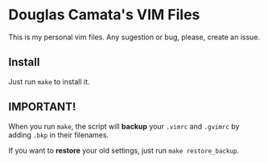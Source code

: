 # Douglas Camata's VIM Files

This is my personal vim files. Any sugestion or bug, please, create an issue.

## Install

Just run ``make`` to install it. 

## IMPORTANT!

When you run ``make``, the script will **backup** your ``.vimrc`` and ``.gvimrc`` by adding
``.bkp`` in their filenames.
 
If you want to **restore** your old settings, just run ``make restore_backup``.
